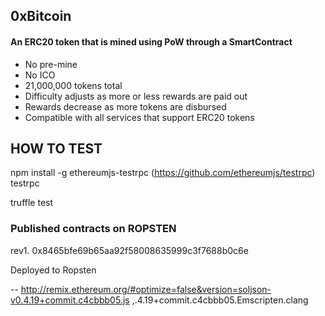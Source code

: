  
 ## 0xBitcoin 
 
 #### An ERC20 token that is mined using PoW through a SmartContract 
  
  * No pre-mine 
  * No ICO
  * 21,000,000 tokens total
  * Difficulty adjusts as more or less rewards are paid out
  * Rewards decrease as more tokens are disbursed 
  * Compatible with all services that support ERC20 tokens
  
## HOW TO TEST

npm install -g ethereumjs-testrpc  (https://github.com/ethereumjs/testrpc)
testrpc

truffle test

 
### Published contracts on ROPSTEN
rev1.  0x8465bfe69b65aa92f58008635999c3f7688b0c6e 

Deployed to Ropsten   
 
 -- http://remix.ethereum.org/#optimize=false&version=soljson-v0.4.19+commit.c4cbbb05.js ,.4.19+commit.c4cbbb05.Emscripten.clang
 

 
 
